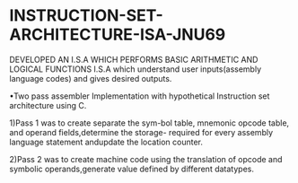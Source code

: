 # INSTRUCTION-SET-ARCHITECTURE-ISA-JNU69
DEVELOPED AN I.S.A WHICH PERFORMS BASIC ARITHMETIC AND LOGICAL FUNCTIONS
I.S.A which understand user inputs(assembly language codes) and gives desired outputs.

•Two pass assembler Implementation with hypothetical Instruction set architecture using C.

1)Pass 1 was to create separate the sym-bol table, mnemonic opcode table, and operand fields,determine the storage- required for every assembly language statement andupdate the location counter.

2)Pass 2 was to create machine code using the translation of opcode and symbolic operands,generate value defined by different datatypes.
